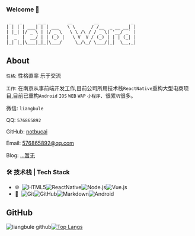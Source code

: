 ### Welcome 👋
```
 _   _      _ _        __        __            _ 
| | | | ___| | | ___   \ \      / /__  _ __ __| |
| |_| |/ _ \ | |/ _ \   \ \ /\ / / _ \| '__/ _` |
|  _  |  __/ | | (_) |   \ V  V / (_) | | | (_| |
|_| |_|\___|_|_|\___/     \_/\_/ \___/|_|  \__,_|
```
## About
`性格`: 性格直率 乐于交流

`工作`:  在南京从事前端开发工作,目前公司所用技术栈`ReactNative`重构大型电商项目,目前已重构`Android` `IOS` `WEB` `WAP` `小程序`、很累`坑`很多。

微信: `liangbule`

QQ: `576865892`

GitHub: [notbucai](https://github.com/liangbule)

Email: [576865892@qq.com](mailto:576865892@qq.com)

Blog: [...暂无](https)

### 🛠 技术栈 | Tech Stack

- 🌐 &#160;![HTML5](https://img.shields.io/badge/-HTML5-333333?style=flat&logo=HTML5)![ReactNative](https://img.shields.io/badge/-ReactNative-333333?style=flat&logo=react)![Node.js](https://img.shields.io/badge/-Node.js-333333?style=flat&logo=node.js)![Vue.js](https://img.shields.io/badge/-VueJS-333333?style=flat&logo=Vue.js)
- 🔧 &#160;![Git](https://img.shields.io/badge/-Git-333333?style=flat&logo=git)![GitHub](https://img.shields.io/badge/-GitHub-333333?style=flat&logo=github)![Markdown](https://img.shields.io/badge/-Markdown-333333?style=flat&logo=markdown)![Android](https://img.shields.io/badge/-AndroidStudio-333333?style=flat&logo=Android)

## GitHub
![liangbule github](https://github-readme-stats.vercel.app/api?username=liangbule&show_icons=true&title_color=009688&icon_color=009688&text_color=333333&bg_color=ffffff)[![Top Langs](https://github-readme-stats.vercel.app/api/top-langs/?username=liangbule&layout=compact)](https://github.com/anuraghazra/github-readme-stats)